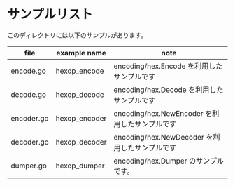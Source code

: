 # サンプルリスト

このディレクトリには以下のサンプルがあります。

| file       | example name  | note                                           |
| ---------- | ------------- | ---------------------------------------------- |
| encode.go  | hexop_encode  | encoding/hex.Encode を利用したサンプルです     |
| decode.go  | hexop_decode  | encoding/hex.Decode を利用したサンプルです     |
| encoder.go | hexop_encoder | encoding/hex.NewEncoder を利用したサンプルです |
| decoder.go | hexop_decoder | encoding/hex.NewDecoder を利用したサンプルです |
| dumper.go  | hexop_dumper  | encoding/hex.Dumper のサンプルです。           |
